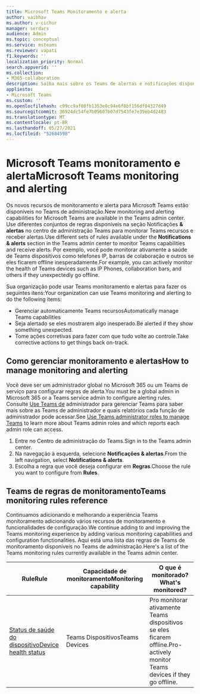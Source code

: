 ```yaml
---
title: Microsoft Teams Monitoramento e alerta
author: vaibhav
ms.author: v-cichur
manager: serdars
audience: Admin
ms.topic: conceptual
ms.service: msteams
ms.reviewer: vapati
f1.keywords: ''
localization_priority: Normal
search.appverid: ''
ms.collection:
- M365-collaboration
description: Saiba mais sobre os Teams de alertas e notificações disponíveis no Microsoft Teams de administração.
appliesto:
- Microsoft Teams
ms.custom: ''
ms.openlocfilehash: c99cc9af08fb1353e0c94e6f8bf156df04327d49
ms.sourcegitcommit: 36924dc54fe7b09607b07d7543fe7e39eb4d2483
ms.translationtype: MT
ms.contentlocale: pt-BR
ms.lasthandoff: 05/27/2021
ms.locfileid: "52684598"
---
```

# <a name="microsoft-teams-monitoring-and-alerting"></a><span data-ttu-id="d4dfc-103">Microsoft Teams monitoramento e alerta</span><span class="sxs-lookup"><span data-stu-id="d4dfc-103">Microsoft Teams monitoring and alerting</span></span>

<span data-ttu-id="d4dfc-104">Os novos recursos de monitoramento e alerta para Microsoft Teams estão disponíveis no Teams de administração.</span><span class="sxs-lookup"><span data-stu-id="d4dfc-104">New monitoring and alerting capabilities for Microsoft Teams are available in the Teams admin center.</span></span> <span data-ttu-id="d4dfc-105">Use diferentes conjuntos de regras disponíveis na seção Notificações **& alertas** no centro de administração Teams para monitorar Teams recursos e receber alertas.</span><span class="sxs-lookup"><span data-stu-id="d4dfc-105">Use different sets of rules available under the **Notifications & alerts** section in the Teams admin center to monitor Teams capabilities and receive alerts.</span></span> <span data-ttu-id="d4dfc-106">Por exemplo, você pode monitorar ativamente a saúde de Teams dispositivos como telefones IP, barras de colaboração e outros se eles ficarem offline inesperadamente.</span><span class="sxs-lookup"><span data-stu-id="d4dfc-106">For example, you can actively monitor the health of Teams devices such as IP Phones, collaboration bars, and others if they unexpectedly go offline.</span></span>  

<span data-ttu-id="d4dfc-107">Sua organização pode usar Teams monitoramento e alertas para fazer os seguintes itens:</span><span class="sxs-lookup"><span data-stu-id="d4dfc-107">Your organization can use Teams monitoring and alerting to do the following items:</span></span>

- <span data-ttu-id="d4dfc-108">Gerenciar automaticamente Teams recursos</span><span class="sxs-lookup"><span data-stu-id="d4dfc-108">Automatically manage Teams capabilities</span></span>
- <span data-ttu-id="d4dfc-109">Seja alertado se eles mostrarem algo inesperado.</span><span class="sxs-lookup"><span data-stu-id="d4dfc-109">Be alerted if they show something unexpected.</span></span>
- <span data-ttu-id="d4dfc-110">Tome ações corretivas para fazer com que tudo volte ao controle.</span><span class="sxs-lookup"><span data-stu-id="d4dfc-110">Take corrective actions to get things back on-track.</span></span>

## <a name="how-to-manage-monitoring-and-alerting"></a><span data-ttu-id="d4dfc-111">Como gerenciar monitoramento e alertas</span><span class="sxs-lookup"><span data-stu-id="d4dfc-111">How to manage monitoring and alerting</span></span>

 <span data-ttu-id="d4dfc-112">Você deve ser um administrador global no Microsoft 365 ou um Teams de serviço para configurar regras de alerta.</span><span class="sxs-lookup"><span data-stu-id="d4dfc-112">You must be a global admin in Microsoft 365 or a Teams service admin to configure alerting rules.</span></span> <span data-ttu-id="d4dfc-113">Consulte [Use Teams de](../using-admin-roles.md) administrador para gerenciar Teams para saber mais sobre as Teams de administrador e quais relatórios cada função de administrador pode acessar.</span><span class="sxs-lookup"><span data-stu-id="d4dfc-113">See [Use Teams administrator roles to manage Teams](../using-admin-roles.md) to learn more about Teams admin roles and which reports each admin role can access.</span></span>

1. <span data-ttu-id="d4dfc-114">Entre no Centro de administração do Teams.</span><span class="sxs-lookup"><span data-stu-id="d4dfc-114">Sign in to the Teams admin center.</span></span>
2. <span data-ttu-id="d4dfc-115">Na navegação à esquerda, selecione **Notificações & alertas**.</span><span class="sxs-lookup"><span data-stu-id="d4dfc-115">From the left navigation, select **Notifications & alerts**.</span></span>
3. <span data-ttu-id="d4dfc-116">Escolha a regra que você deseja configurar em **Regras**.</span><span class="sxs-lookup"><span data-stu-id="d4dfc-116">Choose the rule you want to configure from **Rules**.</span></span>

## <a name="teams-monitoring-rules-reference"></a><span data-ttu-id="d4dfc-117">Teams de regras de monitoramento</span><span class="sxs-lookup"><span data-stu-id="d4dfc-117">Teams monitoring rules reference</span></span>

<span data-ttu-id="d4dfc-118">Continuamos adicionando e melhorando a experiência Teams monitoramento adicionando vários recursos de monitoramento e funcionalidades de configuração.</span><span class="sxs-lookup"><span data-stu-id="d4dfc-118">We continue adding to and improving the Teams monitoring experience by adding various monitoring capabilities and configuration functionalities.</span></span> <span data-ttu-id="d4dfc-119">Aqui está uma lista das regras de Teams de monitoramento disponíveis no Teams de administração.</span><span class="sxs-lookup"><span data-stu-id="d4dfc-119">Here's a list of the Teams monitoring rules currently available in the Teams admin center.</span></span>


|<span data-ttu-id="d4dfc-120">Rule</span><span class="sxs-lookup"><span data-stu-id="d4dfc-120">Rule</span></span>  |<span data-ttu-id="d4dfc-121">Capacidade de monitoramento</span><span class="sxs-lookup"><span data-stu-id="d4dfc-121">Monitoring capability</span></span>|<span data-ttu-id="d4dfc-122">O que é monitorado?</span><span class="sxs-lookup"><span data-stu-id="d4dfc-122">What's monitored?</span></span> |
|---------|---------|---------|
|[<span data-ttu-id="d4dfc-123">Status de saúde do dispositivo</span><span class="sxs-lookup"><span data-stu-id="d4dfc-123">Device health status</span></span>](device-health-status.md)  |<span data-ttu-id="d4dfc-124">Teams Dispositivos</span><span class="sxs-lookup"><span data-stu-id="d4dfc-124">Teams Devices</span></span> | <span data-ttu-id="d4dfc-125">Pro monitorar ativamente Teams dispositivos se eles ficarem offline.</span><span class="sxs-lookup"><span data-stu-id="d4dfc-125">Pro-actively monitor Teams devices if they go offline.</span></span>|